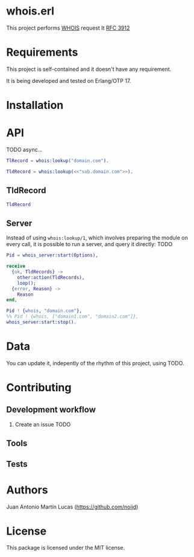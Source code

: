 whois.erl
=========
This project performs [WHOIS](https://en.wikipedia.org/wiki/Whois) request 
It [RFC 3912](https://tools.ietf.org/html/rfc3912)


Requirements
============
This project is self-contained and it doesn't have any requirement.

It is being developed and tested on Erlang/OTP 17.


Installation
============


API
===

TODO async...
```erlang
TlRecord = whois:lookup("domain.com").
```

```erlang
TldRecord = whois:lookup(<<"sub.domain.com">>).
```

TldRecord
---------
```erlang
TldRecord
```

Server
------
Instead of using `whois:lookup/1`, which involves preparing the module on every call, it is possible to run a server, and query it directly: TODO
```erlang
Pid = whois_server:start(Options),

receive
  {ok, TldRecords} ->
    other:action(TldRecords),
    loop();
  {error, Reason} ->
    Reason
end,

Pid ! {whois, "domain.com"},
%% Pid ! {whois, ["domain1.com", "domain2.com"]},
whois_server:start:stop().
```


Data
====
You can update it, indepently of the rhythm of this project, using TODO.


Contributing
============

Development workflow
--------------------
1. Create an issue
TODO

Tools
-----

Tests
-----


Authors
=======
Juan Antonio Martín Lucas (https://github.com/noijd)


License
=======
This package is licensed under the MIT license.
